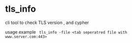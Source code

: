 # tls_info
cli tool to check TLS version , and cypher

usage example ``` tls_info -file <tab seperatred file with www.server.com:443>```
